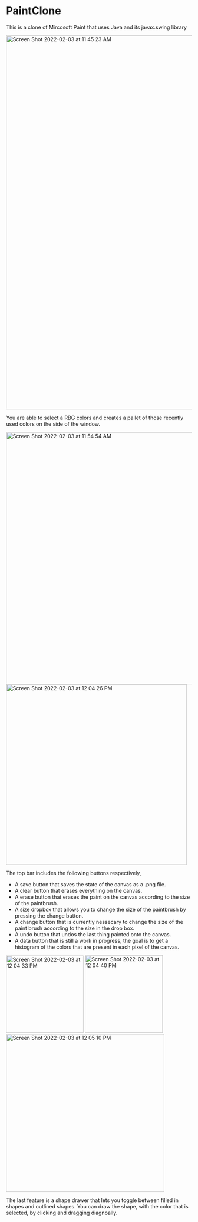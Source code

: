 # PaintClone


This is a clone of Mircosoft Paint that uses Java and its javax.swing library



<img width="1016" alt="Screen Shot 2022-02-03 at 11 45 23 AM" src="https://user-images.githubusercontent.com/55732180/152388792-d22026e6-be85-44b5-b659-e8b2dc7562c8.png">

You are able to select a RBG colors and creates a pallet of those recently used colors on the side of the window.

<img width="685" alt="Screen Shot 2022-02-03 at 11 54 54 AM" src="https://user-images.githubusercontent.com/55732180/152390363-77d35a5c-c893-4a3c-a2e1-4df3921bf97b.png">

<img width="490" alt="Screen Shot 2022-02-03 at 12 04 26 PM" src="https://user-images.githubusercontent.com/55732180/152392121-4d94675f-51d2-4289-b48e-dc16f3af1dda.png">

The top bar includes the following buttons respectively,
- A save button that saves the state of the canvas as a .png file.
- A clear button that erases everything on the canvas.
- A erase button that erases the paint on the canvas according to the size of the paintbrush.
- A size dropbox that allows you to change the size of the paintbrush by pressing the change button.
- A change button that is currently nessecary to change the size of the paint brush according to the size in the drop box.
- A undo button that undos the last thing painted onto the canvas.
- A data button that is still a work in progress, the goal is to get a histogram of the colors that are present in each pixel of the canvas.


<img width="210" alt="Screen Shot 2022-02-03 at 12 04 33 PM" src="https://user-images.githubusercontent.com/55732180/152392162-ab6f46c0-17a3-4b75-8ee4-54cdb04982fd.png">
<img width="211" alt="Screen Shot 2022-02-03 at 12 04 40 PM" src="https://user-images.githubusercontent.com/55732180/152392175-f88fae29-fc83-42be-aba9-283063caaabf.png">
<img width="429" alt="Screen Shot 2022-02-03 at 12 05 10 PM" src="https://user-images.githubusercontent.com/55732180/152392203-dd97b6fa-b14d-4389-8682-9918b0e68e00.png">

The last feature is a shape drawer that lets you toggle between filled in shapes and outlined shapes.
You can draw the shape, with the color that is selected, by clicking and dragging diagnoally.
